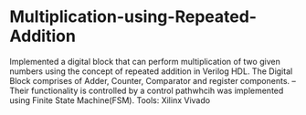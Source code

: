 # Multiplication-using-Repeated-Addition
Implemented a digital block that can perform multiplication of two given numbers using the concept of repeated
addition in Verilog HDL. The Digital Block comprises of Adder, Counter, Comparator and register components.
– Their functionality is controlled by a control pathwhcih was implemented using Finite State Machine(FSM). Tools:
Xilinx Vivado

